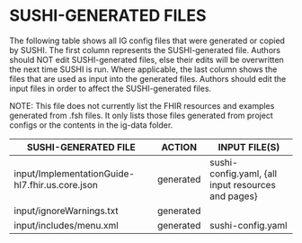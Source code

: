 # SUSHI-GENERATED FILES #

The following table shows all IG config files that were generated or copied by SUSHI.  The first column
represents the SUSHI-generated file. Authors should NOT edit SUSHI-generated files, else their edits will
be overwritten the next time SUSHI is run. Where applicable, the last column shows the files that are used
as input into the generated files. Authors should edit the input files in order to affect the SUSHI-generated
files.

NOTE: This file does not currently list the FHIR resources and examples generated from .fsh files. It only
lists those files generated from project configs or the contents in the ig-data folder.

| SUSHI-GENERATED FILE                            | ACTION    | INPUT FILE(S)                                      |
| ----------------------------------------------- | --------- | -------------------------------------------------- |
| input/ImplementationGuide-hl7.fhir.us.core.json | generated | sushi-config.yaml, {all input resources and pages} |
| input/ignoreWarnings.txt                        | generated |                                                    |
| input/includes/menu.xml                         | generated | sushi-config.yaml                                  |